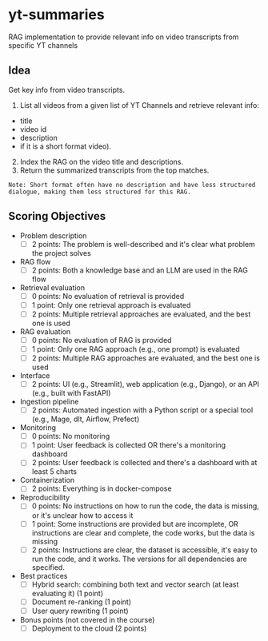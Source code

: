 # yt-summaries
RAG implementation to provide relevant info on video transcripts from specific YT channels

## Idea
Get key info from video transcripts.
1. List all videos from a given list of YT Channels and retrieve relevant info:
- title
- video id
- description
- if it is a short format video).

2. Index the RAG on the video title and descriptions. 
3. Return the summarized transcripts from the top matches.


~~~
Note: Short format often have no description and have less structured dialogue, making them less structured for this RAG.
~~~

## Scoring Objectives

* Problem description
    * [ ] 2 points: The problem is well-described and it's clear what problem the project solves
* RAG flow
    * [ ] 2 points: Both a knowledge base and an LLM are used in the RAG flow 
* Retrieval evaluation
    * [ ] 0 points: No evaluation of retrieval is provided
    * [ ] 1 point: Only one retrieval approach is evaluated
    * [ ] 2 points: Multiple retrieval approaches are evaluated, and the best one is used
* RAG evaluation
    * [ ] 0 points: No evaluation of RAG is provided
    * [ ] 1 point: Only one RAG approach (e.g., one prompt) is evaluated
    * [ ] 2 points: Multiple RAG approaches are evaluated, and the best one is used
* Interface
    * [ ] 2 points: UI (e.g., Streamlit), web application (e.g., Django), or an API (e.g., built with FastAPI) 
* Ingestion pipeline
    * [ ] 2 points: Automated ingestion with a Python script or a special tool (e.g., Mage, dlt, Airflow, Prefect)
* Monitoring
    * [ ] 0 points: No monitoring
    * [ ] 1 point: User feedback is collected OR there's a monitoring dashboard
    * [ ] 2 points: User feedback is collected and there's a dashboard with at least 5 charts
* Containerization
    * [ ] 2 points: Everything is in docker-compose
* Reproducibility
    * [ ] 0 points: No instructions on how to run the code, the data is missing, or it's unclear how to access it
    * [ ] 1 point: Some instructions are provided but are incomplete, OR instructions are clear and complete, the code works, but the data is missing
    * [ ] 2 points: Instructions are clear, the dataset is accessible, it's easy to run the code, and it works. The versions for all dependencies are specified.
* Best practices
    * [ ] Hybrid search: combining both text and vector search (at least evaluating it) (1 point)
    * [ ] Document re-ranking (1 point)
    * [ ] User query rewriting (1 point)
* Bonus points (not covered in the course)
    * [ ] Deployment to the cloud (2 points)